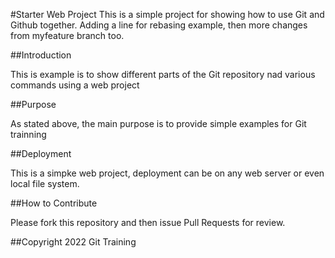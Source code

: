 #Starter Web Project 
This is a simple project for showing how to use Git and Github together. Adding a line for rebasing example, then more changes from myfeature branch too.

##Introduction

This is example is to show different parts of the Git repository nad various commands using a web project

##Purpose

As stated above, the main purpose is to provide simple examples for Git trainning

##Deployment

This is a simpke web project, deployment can be on any web server or even local file system.

##How to Contribute

Please fork this repository and then issue Pull Requests for review.

##Copyright
2022 Git Training
